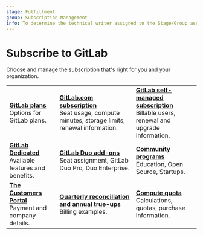 ```yaml
---
stage: Fulfillment
group: Subscription Management
info: To determine the technical writer assigned to the Stage/Group associated with this page, see https://handbook.gitlab.com/handbook/product/ux/technical-writing/#assignments
---
```


# Subscribe to GitLab

Choose and manage the subscription that's right for you and your organization.

|  |  |  |
|--|--|--|
| [**GitLab plans**](choosing_subscription.md)<br>Options for GitLab plans. | [**GitLab.com subscription**](gitlab_com/index.md)<br>Seat usage, compute minutes, storage limits, renewal information. | [**GitLab self-managed subscription**](self_managed/index.md)<br>Billable users, renewal and upgrade information. |
| [**GitLab Dedicated**](gitlab_dedicated/index.md)<br>Available features and benefits. | [**GitLab Duo add-ons**](subscription-add-ons.md)<br> Seat assignment, GitLab Duo Pro, Duo Enterprise. | [**Community programs**](community_programs.md)<br>Education, Open Source, Startups. |
| [**The Customers Portal**](customers_portal.md)<br>Payment and company details. | [**Quarterly reconciliation and annual true-ups**](quarterly_reconciliation.md)<br>Billing examples. | [**Compute quota**](../ci/pipelines/compute_minutes.md)<br>Calculations, quotas, purchase information. |

